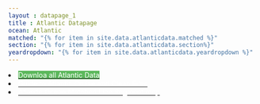 ```yaml
---
layout : datapage_1
title : Atlantic Datapage
ocean: Atlantic
matched: "{% for item in site.data.atlanticdata.matched %}"
section: "{% for item in site.data.atlanticdata.section%}"
yeardropdown: "{% for item in site.data.atlanticdata.yeardropdown %}"
---
```

<li><a href="https://cchdo.ucsd.edu/data/19770/Atlantic_Ocean_Data.zip"><span style="background:#5cb85c;color:white">Downloa all Atlantic Data</span></a></li>
<li><a href="assets/documents/Guide to Atlantic Cruises and Clean Files.pdf"><span style="color:white">Guide to Atlantic Cruise and Clean Files</span></a></li>
<li><a href="assets/documents/Atlantic Ocean matched line segment map.pdf"><span style="color:white">Atlantic Ocean Matched Line Segment map</span></a></li>
